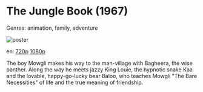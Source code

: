 # The Jungle Book (1967)

Genres: animation, family, adventure

![poster](http://image.tmdb.org/t/p/w500/1AreNcL9s24Qfghbzomy0IlzCFk.jpg)

en:
  [720p](magnet:?xt=urn:btih:0AACE4BBA8E1ACF6FF4FA77CB79D7878A58D1FAB&tr=udp://glotorrents.pw:6969/announce&tr=udp://tracker.opentrackr.org:1337/announce&tr=udp://torrent.gresille.org:80/announce&tr=udp://tracker.openbittorrent.com:80&tr=udp://tracker.coppersurfer.tk:6969&tr=udp://tracker.leechers-paradise.org:6969&tr=udp://p4p.arenabg.ch:1337&tr=udp://tracker.internetwarriors.net:1337)
  [1080p](magnet:?xt=urn:btih:B4873C146B42BE44C0FA5340F490E73F0024D0F7&tr=udp://glotorrents.pw:6969/announce&tr=udp://tracker.opentrackr.org:1337/announce&tr=udp://torrent.gresille.org:80/announce&tr=udp://tracker.openbittorrent.com:80&tr=udp://tracker.coppersurfer.tk:6969&tr=udp://tracker.leechers-paradise.org:6969&tr=udp://p4p.arenabg.ch:1337&tr=udp://tracker.internetwarriors.net:1337)
  


The boy Mowgli makes his way to the man-village with Bagheera, the wise panther. Along the way he meets jazzy King Louie, the hypnotic snake Kaa and the lovable, happy-go-lucky bear Baloo, who teaches Mowgli "The Bare Necessities" of life and the true meaning of friendship.